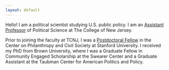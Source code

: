 ```yaml
---
layout: default
---
```


Hello! I am a political scientist studying U.S. public policy.  I am an [Assistant Professor](https://polisci.tcnj.edu/faculty_staff/cadence-willse/) of Political Science at The College of New Jersey. 

Prior to joining the faculty at TCNJ, I was a [Postdoctoral Fellow](https://pacscenter.stanford.edu/person/cadence-willse/) in the Center on Philanthropy and Civil Society at Stanford University. I received my PhD from Brown University, where I was a Graduate Fellow in Community Engaged Scholarship at the Swearer Center and a Graduate Assistant at the Taubman Center for American Politics and Policy. 


